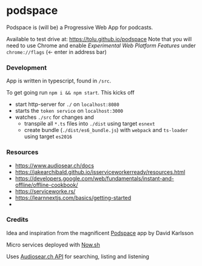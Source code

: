 # podspace
Podspace is (will be) a Progressive Web App for podcasts.

Available to test drive at: https://tolu.github.io/podspace
Note that you will need to use Chrome and enable
*Experimental Web Platform Features* under `chrome://flags` (<- enter in address bar)

### Development
App is written in typescript, found in `/src`.

To get going run `npm i && npm start`. This kicks off
* start http-server for `./` on `localhost:8080`
* starts the `token service` on `localhost:3000`
* watches `./src` for changes and
  * transpile all `*.ts` files into `./dist` using target `esnext`
  * create bundle (`./dist/es6_bundle.js`) with `webpack` and `ts-loader` using target `es2016`


### Resources
* https://www.audiosear.ch/docs
* https://jakearchibald.github.io/isserviceworkerready/resources.html
* https://developers.google.com/web/fundamentals/instant-and-offline/offline-cookbook/
* https://serviceworke.rs/
* https://learnnextjs.com/basics/getting-started
*

### Credits
Idea and inspiration from the magnificent [Podspace](https://play.google.com/store/apps/details?id=io.davidkarlsson.podspace) app by David Karlsson

Micro services deployed with [Now.sh](https://zeit.co/now)

Uses [Audiosear.ch API](https://www.audiosear.ch/) for searching, listing and listening
